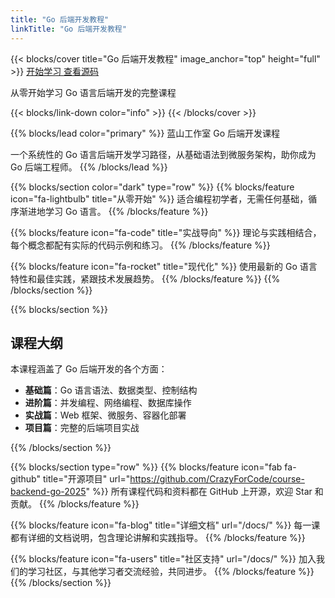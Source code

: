 ```yaml
---
title: "Go 后端开发教程"
linkTitle: "Go 后端开发教程"
---
```


{{< blocks/cover title="Go 后端开发教程" image_anchor="top" height="full" >}}
<a class="btn btn-lg btn-primary me-3 mb-4" href="/docs/">
  开始学习 <i class="fas fa-arrow-alt-circle-right ms-2"></i>
</a>
<a class="btn btn-lg btn-secondary me-3 mb-4" href="https://github.com/CrazyForCode/course-backend-go-2025">
  查看源码 <i class="fab fa-github ms-2 "></i>
</a>
<p class="lead mt-5">从零开始学习 Go 语言后端开发的完整课程</p>
{{< blocks/link-down color="info" >}}
{{< /blocks/cover >}}

{{% blocks/lead color="primary" %}}
蓝山工作室 Go 后端开发课程

一个系统性的 Go 语言后端开发学习路径，从基础语法到微服务架构，助你成为 Go 后端工程师。
{{% /blocks/lead %}}

{{% blocks/section color="dark" type="row" %}}
{{% blocks/feature icon="fa-lightbulb" title="从零开始" %}}
适合编程初学者，无需任何基础，循序渐进地学习 Go 语言。
{{% /blocks/feature %}}

{{% blocks/feature icon="fa-code" title="实战导向" %}}
理论与实践相结合，每个概念都配有实际的代码示例和练习。
{{% /blocks/feature %}}

{{% blocks/feature icon="fa-rocket" title="现代化" %}}
使用最新的 Go 语言特性和最佳实践，紧跟技术发展趋势。
{{% /blocks/feature %}}
{{% /blocks/section %}}

{{% blocks/section %}}
## 课程大纲

本课程涵盖了 Go 后端开发的各个方面：

- **基础篇**：Go 语言语法、数据类型、控制结构
- **进阶篇**：并发编程、网络编程、数据库操作
- **实战篇**：Web 框架、微服务、容器化部署
- **项目篇**：完整的后端项目实战

{{% /blocks/section %}}

{{% blocks/section type="row" %}}
{{% blocks/feature icon="fab fa-github" title="开源项目" url="https://github.com/CrazyForCode/course-backend-go-2025" %}}
所有课程代码和资料都在 GitHub 上开源，欢迎 Star 和贡献。
{{% /blocks/feature %}}

{{% blocks/feature icon="fa-blog" title="详细文档" url="/docs/" %}}
每一课都有详细的文档说明，包含理论讲解和实践指导。
{{% /blocks/feature %}}

{{% blocks/feature icon="fa-users" title="社区支持" url="/docs/" %}}
加入我们的学习社区，与其他学习者交流经验，共同进步。
{{% /blocks/feature %}}
{{% /blocks/section %}}